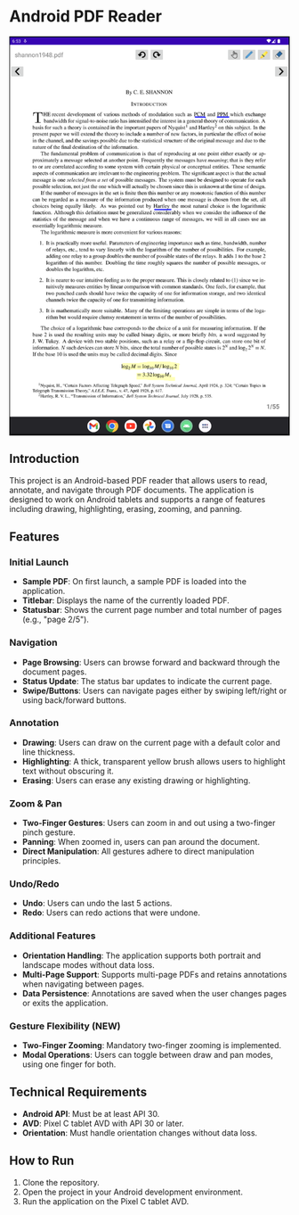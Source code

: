 # Android PDF Reader

<img src="https://github.com/PeNgzzzzz/Android-PDF-Reader/blob/main/Preview.png" alt="Preview" align="center" width="auto" height="auto" />

## Introduction
This project is an Android-based PDF reader that allows users to read, annotate, and navigate through PDF documents. The application is designed to work on Android tablets and supports a range of features including drawing, highlighting, erasing, zooming, and panning.

## Features

### Initial Launch
- **Sample PDF**: On first launch, a sample PDF is loaded into the application.
- **Titlebar**: Displays the name of the currently loaded PDF.
- **Statusbar**: Shows the current page number and total number of pages (e.g., "page 2/5").

### Navigation
- **Page Browsing**: Users can browse forward and backward through the document pages.
- **Status Update**: The status bar updates to indicate the current page.
- **Swipe/Buttons**: Users can navigate pages either by swiping left/right or using back/forward buttons.

### Annotation
- **Drawing**: Users can draw on the current page with a default color and line thickness.
- **Highlighting**: A thick, transparent yellow brush allows users to highlight text without obscuring it.
- **Erasing**: Users can erase any existing drawing or highlighting.

### Zoom & Pan
- **Two-Finger Gestures**: Users can zoom in and out using a two-finger pinch gesture.
- **Panning**: When zoomed in, users can pan around the document.
- **Direct Manipulation**: All gestures adhere to direct manipulation principles.

### Undo/Redo
- **Undo**: Users can undo the last 5 actions.
- **Redo**: Users can redo actions that were undone.

### Additional Features
- **Orientation Handling**: The application supports both portrait and landscape modes without data loss.
- **Multi-Page Support**: Supports multi-page PDFs and retains annotations when navigating between pages.
- **Data Persistence**: Annotations are saved when the user changes pages or exits the application.

### Gesture Flexibility (NEW)
- **Two-Finger Zooming**: Mandatory two-finger zooming is implemented.
- **Modal Operations**: Users can toggle between draw and pan modes, using one finger for both.

## Technical Requirements
- **Android API**: Must be at least API 30.
- **AVD**: Pixel C tablet AVD with API 30 or later.
- **Orientation**: Must handle orientation changes without data loss.

## How to Run
1. Clone the repository.
2. Open the project in your Android development environment.
3. Run the application on the Pixel C tablet AVD.
